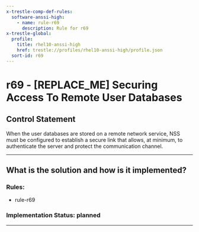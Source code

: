 ```yaml
---
x-trestle-comp-def-rules:
  software-anssi-high:
    - name: rule-r69
      description: Rule for r69
x-trestle-global:
  profile:
    title: rhel10-anssi-high
    href: trestle://profiles/rhel10-anssi-high/profile.json
  sort-id: r69
---
```


# r69 - \[REPLACE_ME\] Securing Access To Remote User Databases

## Control Statement

When the user databases are stored on a remote network service, NSS must
be configured to establish a secure link that allows, at minimum, to
authenticate the server and protect the communication channel.

______________________________________________________________________

## What is the solution and how is it implemented?

<!-- For implementation status enter one of: implemented, partial, planned, alternative, not-applicable -->

<!-- Note that the list of rules under ### Rules: is read-only and changes will not be captured after assembly to JSON -->

<!-- Add control implementation description here for control: r69 -->

### Rules:

  - rule-r69

### Implementation Status: planned

______________________________________________________________________
